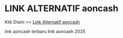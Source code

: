 # LINK ALTERNATIF aoncash

Klik Disini >> <a href="https://linksto.pages.dev/">Link Alternatif aoncash </a>

link aoncash terbaru
link aoncash 2025